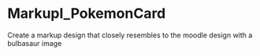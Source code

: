 # MarkupI_PokemonCard
Create a markup design that closely resembles to the moodle design with a bulbasaur image
